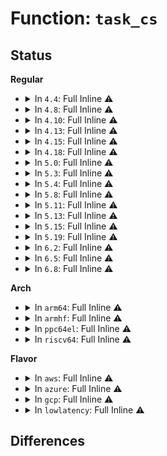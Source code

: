 # Function: <code>task_cs</code>

## Status
<b>Regular</b>
<ul>
<li>
<details>
<summary>In <code>4.4</code>: Full Inline ⚠️</summary>

**Collision:** Unique Static

**Inline:** Full

**Transformation:** False

**Instances:**

```
In kernel/cpuset.c (ffffffff8111b53f)
Location: kernel/cpuset.c:141
Inline: True
Inline callers:
  - kernel/cpuset.c:cpuset_can_attach
  - kernel/cpuset.c:current_cpuset_is_being_rebound
  - kernel/cpuset.c:cpuset_cpus_allowed
  - kernel/cpuset.c:cpuset_cpus_allowed_fallback
  - kernel/cpuset.c:cpuset_mems_allowed
  - kernel/cpuset.c:__cpuset_node_allowed
  - kernel/cpuset.c:cpuset_print_current_mems_allowed
  - kernel/cpuset.c:__cpuset_memory_pressure_bump
```
</details>
</li>
<li>
<details>
<summary>In <code>4.8</code>: Full Inline ⚠️</summary>

**Collision:** Unique Static

**Inline:** Full

**Transformation:** False

**Instances:**

```
In kernel/cpuset.c (ffffffff811257a5)
Location: kernel/cpuset.c:141
Inline: True
Inline callers:
  - kernel/cpuset.c:__cpuset_memory_pressure_bump
  - kernel/cpuset.c:cpuset_print_current_mems_allowed
  - kernel/cpuset.c:__cpuset_node_allowed
  - kernel/cpuset.c:cpuset_mems_allowed
  - kernel/cpuset.c:cpuset_cpus_allowed_fallback
  - kernel/cpuset.c:cpuset_cpus_allowed
  - kernel/cpuset.c:cpuset_can_attach
  - kernel/cpuset.c:current_cpuset_is_being_rebound
```
</details>
</li>
<li>
<details>
<summary>In <code>4.10</code>: Full Inline ⚠️</summary>

**Collision:** Unique Static

**Inline:** Full

**Transformation:** False

**Instances:**

```
In kernel/cpuset.c (ffffffff8112f195)
Location: kernel/cpuset.c:141
Inline: True
Inline callers:
  - kernel/cpuset.c:__cpuset_memory_pressure_bump
  - kernel/cpuset.c:cpuset_print_current_mems_allowed
  - kernel/cpuset.c:__cpuset_node_allowed
  - kernel/cpuset.c:cpuset_mems_allowed
  - kernel/cpuset.c:cpuset_cpus_allowed_fallback
  - kernel/cpuset.c:cpuset_cpus_allowed
  - kernel/cpuset.c:cpuset_can_attach
  - kernel/cpuset.c:current_cpuset_is_being_rebound
```
</details>
</li>
<li>
<details>
<summary>In <code>4.13</code>: Full Inline ⚠️</summary>

**Collision:** Unique Static

**Inline:** Full

**Transformation:** False

**Instances:**

```
In kernel/cgroup/cpuset.c (ffffffff81130815)
Location: kernel/cgroup/cpuset.c:144
Inline: True
Inline callers:
  - kernel/cgroup/cpuset.c:__cpuset_memory_pressure_bump
  - kernel/cgroup/cpuset.c:cpuset_print_current_mems_allowed
  - kernel/cgroup/cpuset.c:__cpuset_node_allowed
  - kernel/cgroup/cpuset.c:cpuset_mems_allowed
  - kernel/cgroup/cpuset.c:cpuset_cpus_allowed_fallback
  - kernel/cgroup/cpuset.c:cpuset_cpus_allowed
  - kernel/cgroup/cpuset.c:cpuset_can_attach
  - kernel/cgroup/cpuset.c:current_cpuset_is_being_rebound
```
</details>
</li>
<li>
<details>
<summary>In <code>4.15</code>: Full Inline ⚠️</summary>

**Collision:** Unique Static

**Inline:** Full

**Transformation:** False

**Instances:**

```
In kernel/cgroup/cpuset.c (ffffffff8113d755)
Location: kernel/cgroup/cpuset.c:145
Inline: True
Inline callers:
  - kernel/cgroup/cpuset.c:__cpuset_memory_pressure_bump
  - kernel/cgroup/cpuset.c:cpuset_print_current_mems_allowed
  - kernel/cgroup/cpuset.c:__cpuset_node_allowed
  - kernel/cgroup/cpuset.c:cpuset_mems_allowed
  - kernel/cgroup/cpuset.c:cpuset_cpus_allowed_fallback
  - kernel/cgroup/cpuset.c:cpuset_cpus_allowed
  - kernel/cgroup/cpuset.c:cpuset_can_attach
  - kernel/cgroup/cpuset.c:current_cpuset_is_being_rebound
```
</details>
</li>
<li>
<details>
<summary>In <code>4.18</code>: Full Inline ⚠️</summary>

**Collision:** Unique Static

**Inline:** Full

**Transformation:** False

**Instances:**

```
In kernel/cgroup/cpuset.c (ffffffff8114c00f)
Location: kernel/cgroup/cpuset.c:145
Inline: True
Inline callers:
  - kernel/cgroup/cpuset.c:__cpuset_memory_pressure_bump
  - kernel/cgroup/cpuset.c:cpuset_print_current_mems_allowed
  - kernel/cgroup/cpuset.c:__cpuset_node_allowed
  - kernel/cgroup/cpuset.c:cpuset_mems_allowed
  - kernel/cgroup/cpuset.c:cpuset_cpus_allowed_fallback
  - kernel/cgroup/cpuset.c:cpuset_cpus_allowed
  - kernel/cgroup/cpuset.c:cpuset_can_attach
  - kernel/cgroup/cpuset.c:current_cpuset_is_being_rebound
```
</details>
</li>
<li>
<details>
<summary>In <code>5.0</code>: Full Inline ⚠️</summary>

**Collision:** Unique Static

**Inline:** Full

**Transformation:** False

**Instances:**

```
In kernel/cgroup/cpuset.c (ffffffff81158c5f)
Location: kernel/cgroup/cpuset.c:196
Inline: True
Inline callers:
  - kernel/cgroup/cpuset.c:__cpuset_memory_pressure_bump
  - kernel/cgroup/cpuset.c:cpuset_print_current_mems_allowed
  - kernel/cgroup/cpuset.c:__cpuset_node_allowed
  - kernel/cgroup/cpuset.c:cpuset_mems_allowed
  - kernel/cgroup/cpuset.c:cpuset_cpus_allowed_fallback
  - kernel/cgroup/cpuset.c:cpuset_cpus_allowed
  - kernel/cgroup/cpuset.c:cpuset_can_attach
  - kernel/cgroup/cpuset.c:current_cpuset_is_being_rebound
```
</details>
</li>
<li>
<details>
<summary>In <code>5.3</code>: Full Inline ⚠️</summary>

**Collision:** Unique Static

**Inline:** Full

**Transformation:** False

**Instances:**

```
In kernel/cgroup/cpuset.c (ffffffff811653b5)
Location: kernel/cgroup/cpuset.c:197
Inline: True
Inline callers:
  - kernel/cgroup/cpuset.c:__cpuset_memory_pressure_bump
  - kernel/cgroup/cpuset.c:cpuset_print_current_mems_allowed
  - kernel/cgroup/cpuset.c:__cpuset_node_allowed
  - kernel/cgroup/cpuset.c:cpuset_mems_allowed
  - kernel/cgroup/cpuset.c:cpuset_cpus_allowed_fallback
  - kernel/cgroup/cpuset.c:cpuset_cpus_allowed
  - kernel/cgroup/cpuset.c:cpuset_can_attach
  - kernel/cgroup/cpuset.c:current_cpuset_is_being_rebound
```
</details>
</li>
<li>
<details>
<summary>In <code>5.4</code>: Full Inline ⚠️</summary>

**Collision:** Unique Static

**Inline:** Full

**Transformation:** False

**Instances:**

```
In kernel/cgroup/cpuset.c (ffffffff811712a5)
Location: kernel/cgroup/cpuset.c:198
Inline: True
Inline callers:
  - kernel/cgroup/cpuset.c:__cpuset_memory_pressure_bump
  - kernel/cgroup/cpuset.c:cpuset_print_current_mems_allowed
  - kernel/cgroup/cpuset.c:__cpuset_node_allowed
  - kernel/cgroup/cpuset.c:cpuset_mems_allowed
  - kernel/cgroup/cpuset.c:cpuset_cpus_allowed_fallback
  - kernel/cgroup/cpuset.c:cpuset_cpus_allowed
  - kernel/cgroup/cpuset.c:cpuset_can_attach
  - kernel/cgroup/cpuset.c:current_cpuset_is_being_rebound
```
</details>
</li>
<li>
<details>
<summary>In <code>5.8</code>: Full Inline ⚠️</summary>

**Collision:** Unique Static

**Inline:** Full

**Transformation:** False

**Instances:**

```
In kernel/cgroup/cpuset.c (ffffffff81182fb5)
Location: kernel/cgroup/cpuset.c:198
Inline: True
Inline callers:
  - kernel/cgroup/cpuset.c:__cpuset_memory_pressure_bump
  - kernel/cgroup/cpuset.c:cpuset_print_current_mems_allowed
  - kernel/cgroup/cpuset.c:__cpuset_node_allowed
  - kernel/cgroup/cpuset.c:cpuset_mems_allowed
  - kernel/cgroup/cpuset.c:cpuset_cpus_allowed_fallback
  - kernel/cgroup/cpuset.c:cpuset_cpus_allowed
  - kernel/cgroup/cpuset.c:cpuset_can_attach
  - kernel/cgroup/cpuset.c:current_cpuset_is_being_rebound
```
</details>
</li>
<li>
<details>
<summary>In <code>5.11</code>: Full Inline ⚠️</summary>

**Collision:** Unique Static

**Inline:** Full

**Transformation:** False

**Instances:**

```
In kernel/cgroup/cpuset.c (ffffffff8117ff25)
Location: kernel/cgroup/cpuset.c:198
Inline: True
Inline callers:
  - kernel/cgroup/cpuset.c:__cpuset_memory_pressure_bump
  - kernel/cgroup/cpuset.c:cpuset_print_current_mems_allowed
  - kernel/cgroup/cpuset.c:__cpuset_node_allowed
  - kernel/cgroup/cpuset.c:cpuset_mems_allowed
  - kernel/cgroup/cpuset.c:cpuset_cpus_allowed_fallback
  - kernel/cgroup/cpuset.c:cpuset_cpus_allowed
  - kernel/cgroup/cpuset.c:cpuset_can_attach
  - kernel/cgroup/cpuset.c:current_cpuset_is_being_rebound
```
</details>
</li>
<li>
<details>
<summary>In <code>5.13</code>: Full Inline ⚠️</summary>

**Collision:** Unique Static

**Inline:** Full

**Transformation:** False

**Instances:**

```
In kernel/cgroup/cpuset.c (ffffffff81180a05)
Location: kernel/cgroup/cpuset.c:198
Inline: True
Inline callers:
  - kernel/cgroup/cpuset.c:__cpuset_memory_pressure_bump
  - kernel/cgroup/cpuset.c:cpuset_print_current_mems_allowed
  - kernel/cgroup/cpuset.c:__cpuset_node_allowed
  - kernel/cgroup/cpuset.c:cpuset_mems_allowed
  - kernel/cgroup/cpuset.c:cpuset_cpus_allowed_fallback
  - kernel/cgroup/cpuset.c:cpuset_cpus_allowed
  - kernel/cgroup/cpuset.c:cpuset_can_attach
  - kernel/cgroup/cpuset.c:current_cpuset_is_being_rebound
```
</details>
</li>
<li>
<details>
<summary>In <code>5.15</code>: Full Inline ⚠️</summary>

**Collision:** Unique Static

**Inline:** Full

**Transformation:** False

**Instances:**

```
In kernel/cgroup/cpuset.c (ffffffff811a87f5)
Location: kernel/cgroup/cpuset.c:201
Inline: True
Inline callers:
  - kernel/cgroup/cpuset.c:__cpuset_memory_pressure_bump
  - kernel/cgroup/cpuset.c:cpuset_print_current_mems_allowed
  - kernel/cgroup/cpuset.c:__cpuset_node_allowed
  - kernel/cgroup/cpuset.c:cpuset_mems_allowed
  - kernel/cgroup/cpuset.c:cpuset_cpus_allowed_fallback
  - kernel/cgroup/cpuset.c:cpuset_can_attach
  - kernel/cgroup/cpuset.c:current_cpuset_is_being_rebound
  - kernel/cgroup/cpuset.c:guarantee_online_cpus
```
</details>
</li>
<li>
<details>
<summary>In <code>5.19</code>: Full Inline ⚠️</summary>

**Collision:** Unique Static

**Inline:** Full

**Transformation:** False

**Instances:**

```
In kernel/cgroup/cpuset.c (ffffffff811d999a)
Location: kernel/cgroup/cpuset.c:208
Inline: True
Inline callers:
  - kernel/cgroup/cpuset.c:__cpuset_memory_pressure_bump
  - kernel/cgroup/cpuset.c:cpuset_print_current_mems_allowed
  - kernel/cgroup/cpuset.c:__cpuset_node_allowed
  - kernel/cgroup/cpuset.c:cpuset_mems_allowed
  - kernel/cgroup/cpuset.c:cpuset_cpus_allowed_fallback
  - kernel/cgroup/cpuset.c:cpuset_can_attach
  - kernel/cgroup/cpuset.c:current_cpuset_is_being_rebound
  - kernel/cgroup/cpuset.c:guarantee_online_cpus
```
</details>
</li>
<li>
<details>
<summary>In <code>6.2</code>: Full Inline ⚠️</summary>

**Collision:** Unique Static

**Inline:** Full

**Transformation:** False

**Instances:**

```
In kernel/cgroup/cpuset.c (ffffffff8121ee5a)
Location: kernel/cgroup/cpuset.c:238
Inline: True
Inline callers:
  - kernel/cgroup/cpuset.c:__cpuset_memory_pressure_bump
  - kernel/cgroup/cpuset.c:cpuset_print_current_mems_allowed
  - kernel/cgroup/cpuset.c:__cpuset_node_allowed
  - kernel/cgroup/cpuset.c:cpuset_mems_allowed
  - kernel/cgroup/cpuset.c:cpuset_cpus_allowed_fallback
  - kernel/cgroup/cpuset.c:cpuset_cpus_allowed
  - kernel/cgroup/cpuset.c:cpuset_can_attach
  - kernel/cgroup/cpuset.c:current_cpuset_is_being_rebound
  - kernel/cgroup/cpuset.c:guarantee_online_cpus
```
</details>
</li>
<li>
<details>
<summary>In <code>6.5</code>: Full Inline ⚠️</summary>

**Collision:** Unique Static

**Inline:** Full

**Transformation:** False

**Instances:**

```
In kernel/cgroup/cpuset.c (ffffffff81234f8a)
Location: kernel/cgroup/cpuset.c:223
Inline: True
Inline callers:
  - kernel/cgroup/cpuset.c:__cpuset_memory_pressure_bump
  - kernel/cgroup/cpuset.c:cpuset_print_current_mems_allowed
  - kernel/cgroup/cpuset.c:cpuset_node_allowed
  - kernel/cgroup/cpuset.c:cpuset_mems_allowed
  - kernel/cgroup/cpuset.c:cpuset_cpus_allowed_fallback
  - kernel/cgroup/cpuset.c:cpuset_cpus_allowed
  - kernel/cgroup/cpuset.c:cpuset_fork
  - kernel/cgroup/cpuset.c:cpuset_fork
  - kernel/cgroup/cpuset.c:cpuset_can_fork
  - kernel/cgroup/cpuset.c:cpuset_can_attach
  - kernel/cgroup/cpuset.c:current_cpuset_is_being_rebound
  - kernel/cgroup/cpuset.c:guarantee_online_cpus
  - kernel/cgroup/cpuset.c:dec_dl_tasks_cs
  - kernel/cgroup/cpuset.c:inc_dl_tasks_cs
```
</details>
</li>
<li>
<details>
<summary>In <code>6.8</code>: Full Inline ⚠️</summary>

**Collision:** Unique Static

**Inline:** Full

**Transformation:** False

**Instances:**

```
In kernel/cgroup/cpuset.c (ffffffff8124ebaa)
Location: kernel/cgroup/cpuset.c:252
Inline: True
Inline callers:
  - kernel/cgroup/cpuset.c:__cpuset_memory_pressure_bump
  - kernel/cgroup/cpuset.c:cpuset_print_current_mems_allowed
  - kernel/cgroup/cpuset.c:cpuset_node_allowed
  - kernel/cgroup/cpuset.c:cpuset_mems_allowed
  - kernel/cgroup/cpuset.c:cpuset_cpus_allowed_fallback
  - kernel/cgroup/cpuset.c:cpuset_cpus_allowed
  - kernel/cgroup/cpuset.c:cpuset_fork
  - kernel/cgroup/cpuset.c:cpuset_fork
  - kernel/cgroup/cpuset.c:cpuset_can_fork
  - kernel/cgroup/cpuset.c:cpuset_can_attach
  - kernel/cgroup/cpuset.c:current_cpuset_is_being_rebound
  - kernel/cgroup/cpuset.c:guarantee_online_cpus
  - kernel/cgroup/cpuset.c:dec_dl_tasks_cs
  - kernel/cgroup/cpuset.c:inc_dl_tasks_cs
```
</details>
</li>
</ul>
<b>Arch</b>
<ul>
<li>
<details>
<summary>In <code>arm64</code>: Full Inline ⚠️</summary>

**Collision:** Unique Static

**Inline:** Full

**Transformation:** False

**Instances:**

```
In kernel/cgroup/cpuset.c (ffff8000101e48f8)
Location: kernel/cgroup/cpuset.c:198
Inline: True
Inline callers:
  - kernel/cgroup/cpuset.c:__cpuset_memory_pressure_bump
  - kernel/cgroup/cpuset.c:cpuset_print_current_mems_allowed
  - kernel/cgroup/cpuset.c:__cpuset_node_allowed
  - kernel/cgroup/cpuset.c:cpuset_mems_allowed
  - kernel/cgroup/cpuset.c:cpuset_cpus_allowed_fallback
  - kernel/cgroup/cpuset.c:cpuset_cpus_allowed
  - kernel/cgroup/cpuset.c:cpuset_can_attach
  - kernel/cgroup/cpuset.c:current_cpuset_is_being_rebound
```
</details>
</li>
<li>
<details>
<summary>In <code>armhf</code>: Full Inline ⚠️</summary>

**Collision:** Unique Static

**Inline:** Full

**Transformation:** False

**Instances:**

```
In kernel/cgroup/cpuset.c (c0425748)
Location: kernel/cgroup/cpuset.c:198
Inline: True
Inline callers:
  - kernel/cgroup/cpuset.c:__cpuset_memory_pressure_bump
  - kernel/cgroup/cpuset.c:cpuset_print_current_mems_allowed
  - kernel/cgroup/cpuset.c:__cpuset_node_allowed
  - kernel/cgroup/cpuset.c:cpuset_mems_allowed
  - kernel/cgroup/cpuset.c:cpuset_cpus_allowed_fallback
  - kernel/cgroup/cpuset.c:cpuset_cpus_allowed
  - kernel/cgroup/cpuset.c:cpuset_can_attach
  - kernel/cgroup/cpuset.c:current_cpuset_is_being_rebound
```
</details>
</li>
<li>
<details>
<summary>In <code>ppc64el</code>: Full Inline ⚠️</summary>

**Collision:** Unique Static

**Inline:** Full

**Transformation:** False

**Instances:**

```
In kernel/cgroup/cpuset.c (c0000000002550d4)
Location: kernel/cgroup/cpuset.c:198
Inline: True
Inline callers:
  - kernel/cgroup/cpuset.c:__cpuset_memory_pressure_bump
  - kernel/cgroup/cpuset.c:cpuset_print_current_mems_allowed
  - kernel/cgroup/cpuset.c:__cpuset_node_allowed
  - kernel/cgroup/cpuset.c:cpuset_mems_allowed
  - kernel/cgroup/cpuset.c:cpuset_cpus_allowed_fallback
  - kernel/cgroup/cpuset.c:cpuset_cpus_allowed
  - kernel/cgroup/cpuset.c:cpuset_can_attach
  - kernel/cgroup/cpuset.c:current_cpuset_is_being_rebound
```
</details>
</li>
<li>
<details>
<summary>In <code>riscv64</code>: Full Inline ⚠️</summary>

**Collision:** Unique Static

**Inline:** Full

**Transformation:** False

**Instances:**

```
In kernel/cgroup/cpuset.c (ffffffe00015aafe)
Location: kernel/cgroup/cpuset.c:198
Inline: True
Inline callers:
  - kernel/cgroup/cpuset.c:__cpuset_memory_pressure_bump
  - kernel/cgroup/cpuset.c:cpuset_print_current_mems_allowed
  - kernel/cgroup/cpuset.c:__cpuset_node_allowed
  - kernel/cgroup/cpuset.c:cpuset_mems_allowed
  - kernel/cgroup/cpuset.c:cpuset_cpus_allowed_fallback
  - kernel/cgroup/cpuset.c:cpuset_cpus_allowed
  - kernel/cgroup/cpuset.c:cpuset_can_attach
  - kernel/cgroup/cpuset.c:current_cpuset_is_being_rebound
```
</details>
</li>
</ul>
<b>Flavor</b>
<ul>
<li>
<details>
<summary>In <code>aws</code>: Full Inline ⚠️</summary>

**Collision:** Unique Static

**Inline:** Full

**Transformation:** False

**Instances:**

```
In kernel/cgroup/cpuset.c (ffffffff811698c5)
Location: kernel/cgroup/cpuset.c:198
Inline: True
Inline callers:
  - kernel/cgroup/cpuset.c:__cpuset_memory_pressure_bump
  - kernel/cgroup/cpuset.c:cpuset_print_current_mems_allowed
  - kernel/cgroup/cpuset.c:__cpuset_node_allowed
  - kernel/cgroup/cpuset.c:cpuset_mems_allowed
  - kernel/cgroup/cpuset.c:cpuset_cpus_allowed_fallback
  - kernel/cgroup/cpuset.c:cpuset_cpus_allowed
  - kernel/cgroup/cpuset.c:cpuset_can_attach
  - kernel/cgroup/cpuset.c:current_cpuset_is_being_rebound
```
</details>
</li>
<li>
<details>
<summary>In <code>azure</code>: Full Inline ⚠️</summary>

**Collision:** Unique Static

**Inline:** Full

**Transformation:** False

**Instances:**

```
In kernel/cgroup/cpuset.c (ffffffff8115cac5)
Location: kernel/cgroup/cpuset.c:198
Inline: True
Inline callers:
  - kernel/cgroup/cpuset.c:__cpuset_memory_pressure_bump
  - kernel/cgroup/cpuset.c:cpuset_print_current_mems_allowed
  - kernel/cgroup/cpuset.c:__cpuset_node_allowed
  - kernel/cgroup/cpuset.c:cpuset_mems_allowed
  - kernel/cgroup/cpuset.c:cpuset_cpus_allowed_fallback
  - kernel/cgroup/cpuset.c:cpuset_cpus_allowed
  - kernel/cgroup/cpuset.c:cpuset_can_attach
  - kernel/cgroup/cpuset.c:current_cpuset_is_being_rebound
```
</details>
</li>
<li>
<details>
<summary>In <code>gcp</code>: Full Inline ⚠️</summary>

**Collision:** Unique Static

**Inline:** Full

**Transformation:** False

**Instances:**

```
In kernel/cgroup/cpuset.c (ffffffff81167695)
Location: kernel/cgroup/cpuset.c:198
Inline: True
Inline callers:
  - kernel/cgroup/cpuset.c:__cpuset_memory_pressure_bump
  - kernel/cgroup/cpuset.c:cpuset_print_current_mems_allowed
  - kernel/cgroup/cpuset.c:__cpuset_node_allowed
  - kernel/cgroup/cpuset.c:cpuset_mems_allowed
  - kernel/cgroup/cpuset.c:cpuset_cpus_allowed_fallback
  - kernel/cgroup/cpuset.c:cpuset_cpus_allowed
  - kernel/cgroup/cpuset.c:cpuset_can_attach
  - kernel/cgroup/cpuset.c:current_cpuset_is_being_rebound
```
</details>
</li>
<li>
<details>
<summary>In <code>lowlatency</code>: Full Inline ⚠️</summary>

**Collision:** Unique Static

**Inline:** Full

**Transformation:** False

**Instances:**

```
In kernel/cgroup/cpuset.c (ffffffff81174d1a)
Location: kernel/cgroup/cpuset.c:198
Inline: True
Inline callers:
  - kernel/cgroup/cpuset.c:__cpuset_memory_pressure_bump
  - kernel/cgroup/cpuset.c:cpuset_print_current_mems_allowed
  - kernel/cgroup/cpuset.c:__cpuset_node_allowed
  - kernel/cgroup/cpuset.c:cpuset_mems_allowed
  - kernel/cgroup/cpuset.c:cpuset_cpus_allowed_fallback
  - kernel/cgroup/cpuset.c:cpuset_cpus_allowed
  - kernel/cgroup/cpuset.c:cpuset_can_attach
  - kernel/cgroup/cpuset.c:current_cpuset_is_being_rebound
```
</details>
</li>
</ul>

## Differences
